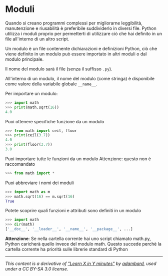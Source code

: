 # Moduli

Quando si creano programmi complessi per migliorarne leggibilità, manutenzione e riusabilità è preferibile suddividerlo in diversi file. 
Python utilizza i moduli proprio per permetterti di utilizzare ciò che hai definito in un file all'interno di un altro script.

Un modulo è un file contenente dichiarazioni e definizioni Python, ciò che viene definito in un modulo può essere importato in altri moduli o dal modulo principale.

Il nome del modulo sarà il file (senza il suffisso `.py`). 

All'interno di un modulo, il nome del modulo (come stringa) è disponibile come valore della variabile globale `__name__`. 

Per importare un modulo:

```python
>>> import math                                        
>>> print(math.sqrt(16))
4.0
```

Puoi ottenere specifiche funzione da un modulo

```python
>>> from math import ceil, floor                       
>>> print(ceil(3.7))
4.0
>>> print(floor(3.7))
3.0
```

Puoi importare tutte le funzioni da un modulo
Attenzione: questo non è raccomandato

```python
>>> from math import *
```

Puoi abbreviare i nomi dei moduli

```python
>>> import math as m                                   
>>> math.sqrt(16) == m.sqrt(16)
True
```

Potete scoprire quali funzioni e attributi sono definiti in un modulo

```python
>>> import math                                        
>>> dir(math)
['__doc__', '__loader__', '__name__', '__package__', ...]
```

**Attenzione**: Se nella cartella corrente hai uno script chiamato math.py, Python caricherà quello invece del modulo math. Questo succede perchè la cartella corrente ha priorità sulle librerie standard di Python


---

_This content is a derivative of ["Learn X in Y minutes"](https://github.com/adambard/learnxinyminutes-docs) by [adambard](https://github.com/adambard), used under a CC BY-SA 3.0 license._
